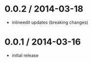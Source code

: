 
0.0.2 / 2014-03-18
==================

 * inlineedit updates (breaking changes)


0.0.1 / 2014-03-16
==================

 * initial release
